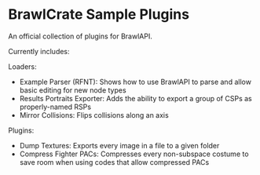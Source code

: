 # BrawlCrate Sample Plugins

An official collection of plugins for BrawlAPI.

Currently includes:

Loaders:
- Example Parser (RFNT): Shows how to use BrawlAPI to parse and allow basic editing for new node types
- Results Portraits Exporter: Adds the ability to export a group of CSPs as properly-named RSPs
- Mirror Collisions: Flips collisions along an axis

Plugins:
- Dump Textures: Exports every image in a file to a given folder
- Compress Fighter PACs: Compresses every non-subspace costume to save room when using codes that allow compressed PACs

